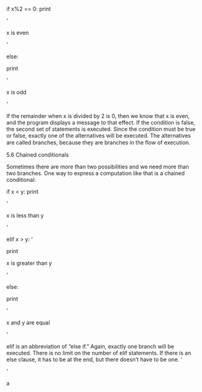 if x%2 == 0: print

’

x is even

’

else:

print

’

x is odd

’

If the remainder when x is divided by 2 is 0, then we know that x is even, and the program displays a message to that effect. If the condition is false, the second set of statements is executed. Since the condition must be true or false, exactly one of the alternatives will be executed. The alternatives are called branches, because they are branches in the ﬂow of execution.

5.6 Chained conditionals

Sometimes there are more than two possibilities and we need more than two branches. One way to express a computation like that is a chained conditional:

if x < y: print

’

x is less than y

’

elif x > y: ’

print

x is greater than y

’

else:

print

’

x and y are equal

’

elif is an abbreviation of “else if.” Again, exactly one branch will be executed. There is no limit on the number of elif statements. If there is an else clause, it has to be at the end, but there doesn’t have to be one. ’

’

a
